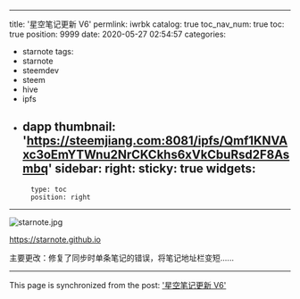 
---
title: '星空笔记更新 V6'
permlink: iwrbk
catalog: true
toc_nav_num: true
toc: true
position: 9999
date: 2020-05-27 02:54:57
categories:
- starnote
tags:
- starnote
- steemdev
- steem
- hive
- ipfs
- dapp
thumbnail: 'https://steemjiang.com:8081/ipfs/Qmf1KNVAxc3oEmYTWnu2NrCKCkhs6xVkCbuRsd2F8Asmbq'
sidebar:
    right:
        sticky: true
widgets:
    -
        type: toc
        position: right
---


![starnote.jpg](https://steemjiang.com:8081/ipfs/Qmf1KNVAxc3oEmYTWnu2NrCKCkhs6xVkCbuRsd2F8Asmbq)

https://starnote.github.io

主要更改：修复了同步时单条笔记的错误，将笔记地址栏变短......


- - -

This page is synchronized from the post: ['星空笔记更新 V6'](https://steemit.com/@lemooljiang/iwrbk)

